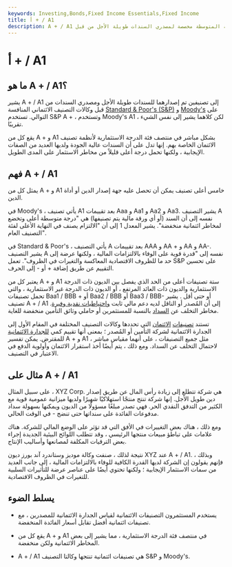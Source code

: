 ```yaml
---
keywords: Investing,Bonds,Fixed Income Essentials,Fixed Income
title: أ + / A1
description: A + / A1 هي تصنيفات ائتمانية من الدرجة المتوسطة مخصصة لمصدري السندات طويلة الأجل من قبل Moody &amp; # 39؛ s and S &amp; amp؛ P ، الاحترام.
---
```


# أ + / A1
## ما هو A + / A1؟

يشير A + / A1 إلى تصنيفين تم إصدارهما للسندات طويلة الأجل ومصدري السندات من قبل وكالات التصنيف الائتماني المنافسة [Standard & Poor's (S&P)](/sp) و [Moody's](/moodys) على التوالي. تستخدم S&P A + ، وتستخدم Moody's A1 ، لكن كلاهما يشير إلى نفس الشيء تقريبًا.

يقع كل من A + و A1 بشكل مباشر في منتصف فئة الدرجة الاستثمارية لأنظمة تصنيف الائتمان الخاصة بهم. إنها تدل على أن السندات عالية الجودة ولديها العديد من الصفات الإيجابية ، ولكنها تحمل درجة أعلى قليلاً من مخاطر الاستثمار على المدى الطويل.

## فهم A + / A1

يمثل كل من A + و A1 خامس أعلى تصنيف يمكن أن تحصل عليه جهة إصدار الدين أو أداة الدين.

في Moody's ، يأتي تصنيف A1 بعد تقييمات Aaa و Aa1 و Aa2 و Aa3. يشير التصنيف A نفسه إلى أن السند (أو أي ورقة مالية يتم تصنيفها) هي "درجة متوسطة أعلى وتخضع لمخاطر ائتمانية منخفضة". يشير المعدل 1 إلى أن "الالتزام يصنف في النهاية الأعلى لفئة التصنيف العام".

في Standard & Poor's ، يأتي التصنيف A بعد تقييمات AAA و AA + و AA و AA-. يشير التصنيف A نفسه إلى "قدرة قوية على الوفاء بالالتزامات المالية ، ولكنها عرضة إلى حد ما للظروف الاقتصادية المعاكسة والتغيرات في الظروف". تعمل S&P على تحسين التقييم عن طريق إضافة + أو - إلى الحرف.

يعتبر كل من A + و A1 ستة تصنيفات أعلى من الحد الذي يفصل بين الديون ذات الدرجة الاستثمارية والديون ذات العائد المرتفع ، أو الديون ذات الدرجة غير الاستثمارية ، والتي تحمل تصنيفات Baa1 / BBB + أو Baa2 / BBB أو Baa3 / BBB- أو حتى أقل . يشير تصنيف A + / A1 إلى أن المُصدر أو الناقل لديه دعم مالي ثابت [واحتياطيات نقدية وفيرة](/cash-reserves). مخاطر التخلف عن [السداد](/default2) بالنسبة للمستثمرين أو حاملي وثائق التأمين منخفضة للغاية.

تستند [تصنيفات](/creditrating) [الائتمان](/creditrating) التي تحددها وكالات التصنيف المختلفة في المقام الأول إلى الجدارة الائتمانية لشركة التأمين أو المُصدر ؛ بمعنى أنها تقييم كمي [للجدارة الائتمانية](/credit-worthiness) للمقترض. يمكن تفسير A + و A1 ، مثل جميع التصنيفات ، على أنهما مقياس مباشر لاحتمال التخلف عن السداد. ومع ذلك ، يتم أيضًا أخذ استقرار الائتمان وأولوية الدفع في الاعتبار في التصنيف.

## مثال على A + / A1

على سبيل المثال ، XYZ Corp. هي شركة تتطلع إلى زيادة رأس المال عن طريق إصدار دين طويل الأجل. إنها شركة تنتج منتجًا استهلاكيًا شهيرًا ولديها ميزانية عمومية قوية مع الكثير من التدفق النقدي الحر. فهي تصدر مبلغًا مسؤولًا من الديون ويمكنها بسهولة سداد مدفوعات الفائدة على سنداتها حتى تنضج - في الوقت الحالي.

ومع ذلك ، هناك بعض التغييرات في الأفق التي قد تؤثر على الوضع المالي للشركة. هناك علامات على تباطؤ مبيعات منتجها الرئيسي ، وقد تتطلب اللوائح البيئية الجديدة إجراء بعض الترقيات المكلفة لمصانعها وأساليب الإنتاج.

نتيجة لذلك ، صنفت وكالة موديز وستاندرد آند بورز ديون XYZ عند A + / A1. وبذلك ، فإنهم يقولون إن الشركة لديها القدرة الكافية للوفاء بالالتزامات المالية ، إلى جانب العديد من سمات الاستثمار الإيجابية ؛ ولكنها تحتوي أيضًا على عناصر عرضة للتأثيرات السلبية للتغيرات في الظروف الاقتصادية.

## يسلط الضوء

- يستخدم المستثمرون التصنيفات الائتمانية لقياس الجدارة الائتمانية للمصدرين ، مع تصنيفات ائتمانية أفضل تقابل أسعار الفائدة المنخفضة.

- يقع كل من A + و A1 في منتصف فئة الدرجة الاستثمارية ، مما يشير إلى بعض المخاطر الائتمانية ولكن منخفضة.

- A + / A1 هي تصنيفات ائتمانية تنتجها وكالتا التصنيف S&P و Moody's.


